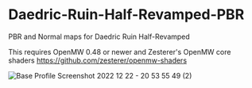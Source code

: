 # Daedric-Ruin-Half-Revamped-PBR
PBR and Normal maps for Daedric Ruin Half-Revamped

This requires OpenMW 0.48 or newer and Zesterer's OpenMW core shaders https://github.com/zesterer/openmw-shaders

![Base Profile Screenshot 2022 12 22 - 20 53 55 49 (2)](https://user-images.githubusercontent.com/121469754/211709666-adc8d76b-a729-472a-b9fc-c8b68d6c4728.png)
